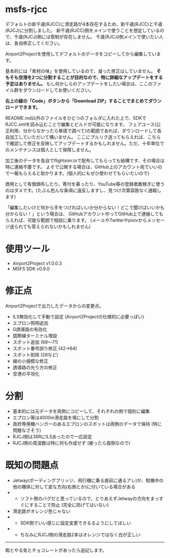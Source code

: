 # msfs-rjcc

デフォルトの新千歳(RJCC)に滑走路が4本存在するため、新千歳(RJCC)と千歳(RJCJ)に分割しました。
新千歳(RJCC)側をメインで使うことを想定しているので、千歳(RJCJ)側には管制が存在しません。
千歳(RJCJ)側メインで使いたい人は、各自修正してください。

Airport2Projectを使用してデフォルトのデータをコピーしてから編集しています。

基本的には「素材の味」を使用しているので、凝った修正はしていません。
**そもそも空港を2つに分割することが目的なので、特に詳細なアップデートをする予定はありません。**
もし何かしらのアップデートをしたい場合は、ここのファイル群をダウンロードしてお使いください。

__右上の緑の「Code」ボタンから「Download ZIP」することでまとめてダウンロードできます。__

README.md以外のファイルをひとつのフォルダに入れた上で、SDKでRJCC.xmlを読み込むことで編集とビルドが可能になります。
フェアユース(公正利用、分からなかったら単語で調べて)の範囲であれば、ダウンロードして各自加工していただいて構いません。
ここにプルリク送ってもらえれば、こちらで確認して修正を反映してアップデートするかもしれません。ただ、十年単位でのメンテナンスは個人として保障しません。

加工後のデータを各自でflightsim.toで配布してもらっても結構です、その場合は特に連絡不要です。
よそで公開する場合は、GitHub上のアカウント宛でいいので一報もらえると助かります。(個人的にもぜひ使わせてもらいたいので)

商用として有償頒布したり、寄付を募ったり、YouTube等の登録者数稼ぎに使うのはダメです。(たぶん色んな条項に違反しますし、見つけ次第容赦なく通報します)

「編集したいけど何から手をつければいいか分からない！どこで聞けばいいかも分からない！」という場合は、
GitHubアカウント作ってGitHub上で連絡してもらえれば、可能な範囲で相談に乗ります。
(メールやTwitterやpixivからメッセージ送られても答えられないかもしれません)

# 使用ツール
* Airport2Project v1.0.0.3
* MSFS SDK v0.9.0

# 修正点
Airport2Projectで出力したデータからの変更点。
* ILS無効化して手動で設定 (Airport2Projectの仕様的に必要っぽい)
* エプロン照明追加
* G誘導路の有効化
* 国際線ターミナル増設
* スポット追加 (69～71)
* スポット番号誤り修正 (42→64)
* スポット削除 (28など)
* 線の小規模な修正
* 誘導路の光り方の修正
* 空港の平坦化

# 分割
* 基本的には元データを両側にコピーして、それぞれの側で個別に編集
* エプロン等は4000m滑走路を境にして分割
* 政府専用機ハンガーのあるエプロンのスポットは両側のデータで保持 (特に問題なさそう)
* RJCJ側は36RにILSあったので一応設定
* RJCJ側の周波数は特に何も作成せず (被ったら面倒なので)

# 既知の問題点
* Jetway(ボーディングブリッジ、飛行機に乗る直前に通るアレ)が、駐機中の他の機体に対して変な方向(右側とか)に付いている場合がある
* * ソフト側のバグだと思っているので、とりあえずJetwayの方向をまっすぐにすることで防止 (完全に防げてはいない)
* 滑走路がオレンジ色じゃない
* * SDK側でいい感じに設定変更できるるようにしてほしい
* * ちなみにRJCJ側の滑走路2本はオレンジではなく白が正しい

---

暇とやる気とチョコレートがあったら追記します。
